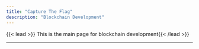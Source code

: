 ```yaml
---
title: "Capture The Flag"
description: "Blockchain Development"
---
```



{{< lead >}} This is the main page for blockchain development{{< /lead >}}

---
